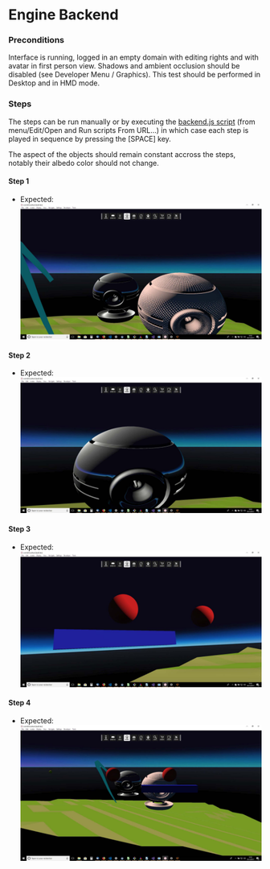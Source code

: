 # Engine Backend

### Preconditions
Interface is running, logged in an empty domain with editing rights and with avatar in first person view. Shadows and ambient occlusion should be disabled (see Developer Menu / Graphics).
This test should be performed in Desktop and in HMD mode.

### Steps

The steps can be run manually or by executing the [backend.js script](./backend.js?raw=true) (from menu/Edit/Open and Run scripts From URL...) in which case each step is played in sequence by pressing the [SPACE] key.

The aspect of the objects should remain constant accross the steps, notably their albedo color should not change.

#### Step 1
- Expected: ![](./step1.jpg)

#### Step 2
- Expected: ![](./step2.jpg)

#### Step 3
- Expected: ![](./step3.jpg)

#### Step 4
- Expected: ![](./step4.jpg)
